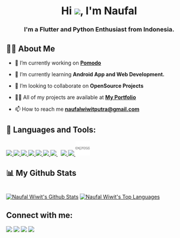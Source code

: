 <h1 align="center">Hi <img src="https://raw.githubusercontent.com/MartinHeinz/MartinHeinz/master/wave.gif" width="30px">, I'm Naufal</h1>
<h3 align="center">I'm a Flutter and Python Enthusiast from Indonesia.</h3>


## 🙋‍♂️ About Me

- 🔭 I’m currently working on **[Pomodo](https://play.google.com/store/apps/details?id=com.nopalgemink.school_app)**

- 🌱 I’m currently learning **Android App and Web Development.**

- 👯 I’m looking to collaborate on **OpenSource Projects**

- 👨‍💻 All of my projects are available at **[My Portfolio](https://github.com/naufalw)**

- 📫 How to reach me **naufalwiwitputra@gmail.com**

## 🚀 Languages and Tools:

<p align="left"> 
    <a href="https://www.flutter.dev" target="_blank"> <img src="https://img.icons8.com/color/48/000000/flutter.png"/> </a> 
    <a href="https://developer.mozilla.org/en-US/docs/Web/JavaScript" target="_blank"> <img src="https://img.icons8.com/color/48/000000/javascript.png"/> </a> 
    <a href="https://www.w3.org/html/" target="_blank"> <img src="https://img.icons8.com/color/48/000000/html-5.png"/> </a> 
    <a href="https://www.w3schools.com/css/" target="_blank"> <img src="https://img.icons8.com/color/48/000000/css3.png"/> </a> 
    <a href="https://getbootstrap.com" target="_blank"> <img src="https://img.icons8.com/color/48/000000/bootstrap.png"/> </a> 
    <a href="https://www.python.org" target="_blank"> <img src="https://img.icons8.com/color/48/000000/python.png"/> </a> 
    <a style="padding-right:8px;" href="https://nodejs.org" target="_blank"> <img src="https://img.icons8.com/color/48/000000/nodejs.png"/> </a> 
    <a href="https://firebase.google.com/" target="_blank"> <img src="https://img.icons8.com/color/48/000000/firebase.png"/> </a> 
    <a href="https://git-scm.com/" target="_blank"> <img src="https://img.icons8.com/color/48/000000/git.png"/> </a> 
    <a href="https://expressjs.com" target="_blank"> <img src="https://raw.githubusercontent.com/devicons/devicon/master/icons/express/express-original-wordmark.svg" alt="express" width="40" height="40"/> </a>
</p>


## 📊 My Github Stats
  <br>
    <a href="https://github.com/naufalw/github-readme-stats"><img alt="Naufal Wiwit's Github Stats" src="https://github-readme-stats.vercel.app/api?username=naufalw&show_icons=true&count_private=true&theme=react&hide_border=true&bg_color=0D1117" /></a>
  <a href="https://github.com/naufalw/github-readme-stats"><img alt="Naufal Wiwit's Top Languages" src="https://github-readme-stats.vercel.app/api/top-langs/?username=naufalw&langs_count=8&count_private=true&layout=compact&theme=react&hide_border=true&bg_color=0D1117" /></a>

## Connect with me:
<p align="left">

<a href = "https://www.linkedin.com/in/naufal-wiwit-putra-731650164/"><img src="https://img.icons8.com/fluent/48/000000/linkedin.png"/></a>
<a href = "https://twitter.com/NaufalWiwitP_"><img src="https://img.icons8.com/fluent/48/000000/twitter.png"/></a>
<a href = "https://www.instagram.com/naufalwiwitp/"><img src="https://img.icons8.com/fluent/48/000000/instagram-new.png"/></a>
<a href = "https://www.youtube.com/c/naufalwiwitgaming1"><img src="https://img.icons8.com/color/48/000000/youtube-play.png"/></a>

</p>

